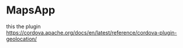 # MapsApp
this the plugin 
https://cordova.apache.org/docs/en/latest/reference/cordova-plugin-geolocation/
